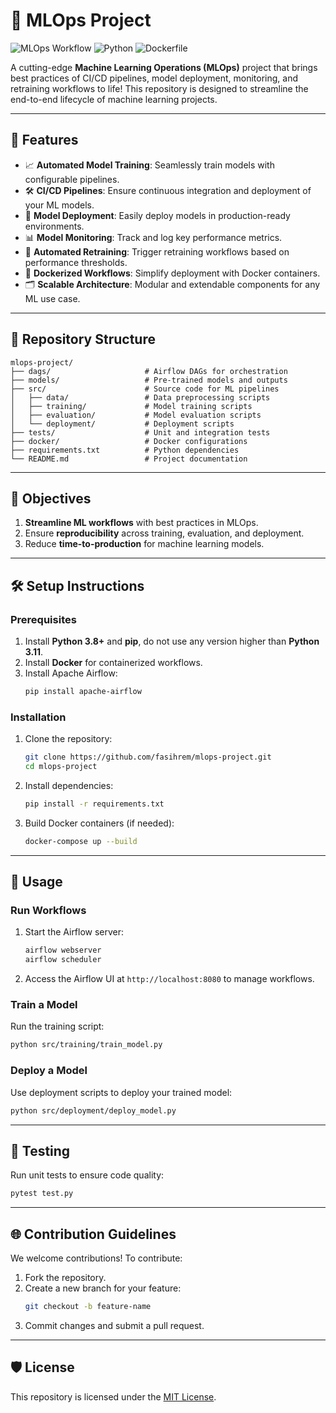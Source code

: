 # 🚀 MLOps Project

![MLOps Workflow](https://img.shields.io/badge/MLOps-Workflow-blue) ![Python](https://img.shields.io/badge/Python-97.3%25-brightgreen) ![Dockerfile](https://img.shields.io/badge/Dockerfile-2.7%25-blueviolet)

A cutting-edge **Machine Learning Operations (MLOps)** project that brings best practices of CI/CD pipelines, model deployment, monitoring, and retraining workflows to life! This repository is designed to streamline the end-to-end lifecycle of machine learning projects.

---

## 🌟 Features

- 📈 **Automated Model Training**: Seamlessly train models with configurable pipelines.
- 🛠️ **CI/CD Pipelines**: Ensure continuous integration and deployment of your ML models.
- 🚀 **Model Deployment**: Easily deploy models in production-ready environments.
- 📊 **Model Monitoring**: Track and log key performance metrics.
- 🔄 **Automated Retraining**: Trigger retraining workflows based on performance thresholds.
- 🐳 **Dockerized Workflows**: Simplify deployment with Docker containers.
- 🗂️ **Scalable Architecture**: Modular and extendable components for any ML use case.

---

## 📂 Repository Structure

```
mlops-project/
├── dags/                     # Airflow DAGs for orchestration
├── models/                   # Pre-trained models and outputs
├── src/                      # Source code for ML pipelines
│   ├── data/                 # Data preprocessing scripts
│   ├── training/             # Model training scripts
│   ├── evaluation/           # Model evaluation scripts
│   └── deployment/           # Deployment scripts
├── tests/                    # Unit and integration tests
├── docker/                   # Docker configurations
├── requirements.txt          # Python dependencies
└── README.md                 # Project documentation
```

---

## 🎯 Objectives

1. **Streamline ML workflows** with best practices in MLOps.
2. Ensure **reproducibility** across training, evaluation, and deployment.
3. Reduce **time-to-production** for machine learning models.

---

## 🛠️ Setup Instructions

### Prerequisites

1. Install **Python 3.8+** and **pip**, do not use any version higher than **Python 3.11**.
2. Install **Docker** for containerized workflows.
3. Install Apache Airflow:
   ```bash
   pip install apache-airflow
   ```

### Installation

1. Clone the repository:
   ```bash
   git clone https://github.com/fasihrem/mlops-project.git
   cd mlops-project
   ```

2. Install dependencies:
   ```bash
   pip install -r requirements.txt
   ```

3. Build Docker containers (if needed):
   ```bash
   docker-compose up --build
   ```

---

## 🚀 Usage

### Run Workflows
1. Start the Airflow server:
   ```bash
   airflow webserver
   airflow scheduler
   ```
2. Access the Airflow UI at `http://localhost:8080` to manage workflows.

### Train a Model
Run the training script:
```bash
python src/training/train_model.py
```

### Deploy a Model
Use deployment scripts to deploy your trained model:
```bash
python src/deployment/deploy_model.py
```

---

## 🧪 Testing

Run unit tests to ensure code quality:
```bash
pytest test.py
```

---

## 🌐 Contribution Guidelines

We welcome contributions! To contribute:

1. Fork the repository.
2. Create a new branch for your feature:
   ```bash
   git checkout -b feature-name
   ```
3. Commit changes and submit a pull request.

---

## 🛡️ License

This repository is licensed under the [MIT License](LICENSE).

